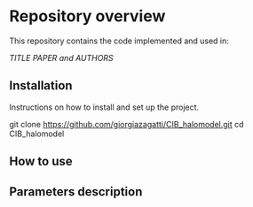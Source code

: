 # Repository overview

This repository contains the code implemented and used in:

*TITLE PAPER and AUTHORS*

## Installation

Instructions on how to install and set up the project.

git clone https://github.com/giorgiazagatti/CIB_halomodel.git
cd CIB_halomodel

## How to use



## Parameters description
